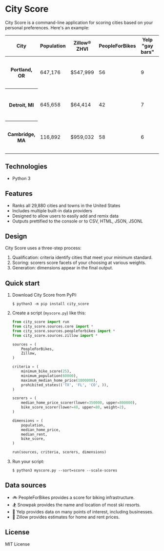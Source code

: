 # City Score
City Score is a command-line application for scoring cities based on your personal preferences. Here's an example:

<table>
    <thead>
        <tr>
            <th>City</th>
            <th>Population</th>
            <th>Zillow® ZHVI</th>
            <th>PeopleForBikes</th>
            <th>Yelp &quot;gay bars&quot;</th>
            <th>Nearby ski resorts</th>
            <th>Score</th>
        </tr>
    </thead>
    <tbody>
        <tr>
             <th scope="row">Portland, OR</th>
             <td>647,176</td>
             <td>$547,999</td>
             <td>56</td>
             <td>9</td>
             <td>Mount Hood Ski Bowl (42 miles) and 2 more</td>
             <td>100</td>
        </tr>
        <tr>
             <th scope="row">Detroit, MI</th>
             <td>645,658</td>
             <td>$64,414</td>
             <td>42</td>
             <td>7</td>
             <td>Mt Brighton, MI (41 miles) and 1 more</td>
             <td>86</td>
        </tr>
        <tr>
             <th scope="row">Cambridge, MA</th>
             <td>116,892</td>
             <td>$959,032</td>
             <td>58</td>
             <td>6</td>
             <td>Wachusett Mountain (40 miles) and 5 more</td>
             <td>84</td>
        </tr>
    </tbody>
</table>

## Technologies
- Python 3

## Features
- Ranks all 29,880 cities and towns in the United States
- Includes multiple built-in data providers
- Designed to allow users to easily add and remix data
- Outputs prettified to the console or to CSV, HTML, JSON, JSONL

## Design
City Score uses a three-step process:
1. Qualification: criteria identify cities that meet your minimum standard.
2. Scoring: scorers score facets of your choosing at various weights.
3. Generation: dimensions appear in the final output.

## Quick start
1. Download City Score from PyPI:
    ```
    $ python3 -m pip install city_score
    ```
2. Create a script (`myscore.py`) like this:
    ```python
    from city_score import run
    from city_score.sources.core import *
    from city_score.sources.peopleforbikes import *
    from city_score.sources.zillow import *

    sources = (
        PeopleForBikes,
        Zillow,
    )

    criteria = (
        minimum_bike_score(25),
        minimum_population(60000),
        maximum_median_home_price(1000000),
        prohibited_states(('TX', 'FL', 'CO', )),
    )

    scorers = (
        median_home_price_scorer(lower=350000, upper=800000),
        bike_score_scorer(lower=40, upper=80, weight=2),
    )

    dimensions = (
        population,
        median_home_price,
        median_rent,
        bike_score,
    )

    run(sources, criteria, scorers, dimensions)
    ```
3. Run your script:
    ```
    $ python3 myscore.py --sort=score --scale-scores
    ```

## Data sources
- 🚲 PeopleForBikes provides a score for biking infrastructure.
- 🏂 Snowpak provides the name and location of most ski resorts.
- 🍕 Yelp provides data on many points of interest, including businesses.
- 🏡 Zillow provides estimates for home and rent prices.

## License
MIT License
